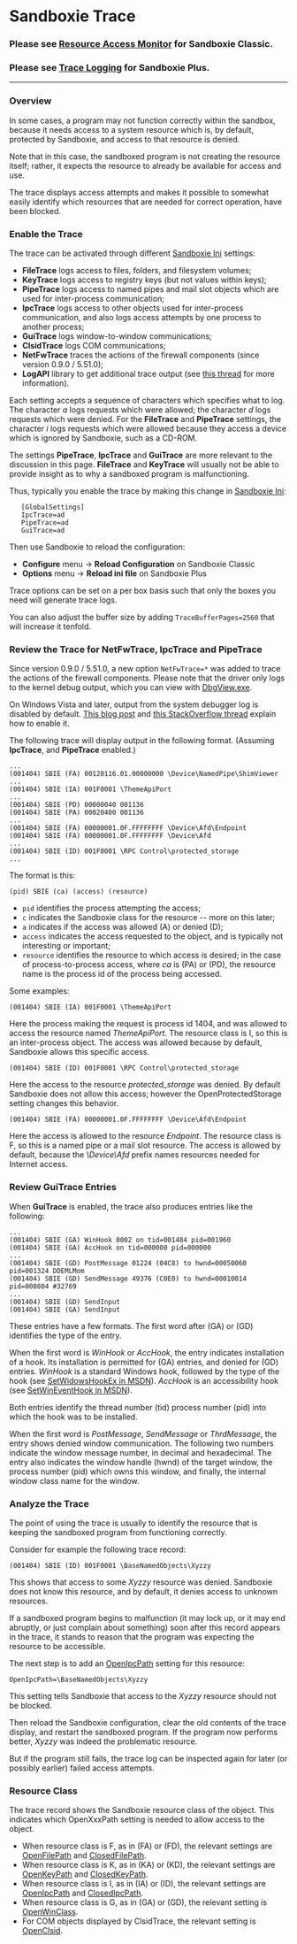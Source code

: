 # Sandboxie Trace

### Please see [Resource Access Monitor](ResourceAccessMonitor.md) for Sandboxie Classic.

### Please see [Trace Logging](TraceLog.md) for Sandboxie Plus.

---

### Overview

In some cases, a program may not function correctly within the sandbox, because it needs access to a system resource which is, by default, protected by Sandboxie, and access to that resource is denied.

Note that in this case, the sandboxed program is not creating the resource itself; rather, it expects the resource to already be available for access and use.

The trace displays access attempts and makes it possible to somewhat easily identify which resources that are needed for correct operation, have been blocked.

### Enable the Trace

The trace can be activated through different [Sandboxie Ini](SandboxieIni.md) settings:

*   **FileTrace** logs access to files, folders, and filesystem volumes;
*   **KeyTrace** logs access to registry keys (but not values within keys);
*   **PipeTrace** logs access to named pipes and mail slot objects which are used for inter-process communication;
*   **IpcTrace** logs access to other objects used for inter-process communication, and also logs access attempts by one process to another process;
*   **GuiTrace** logs window-to-window communications;
*   **ClsidTrace** logs COM communications;
*   **NetFwTrace** traces the actions of the firewall components (since version 0.9.0 / 5.51.0);
*   **LogAPI** library to get additional trace output (see [this thread](https://forum.xanasoft.com/viewtopic.php?f=12&t=143) for more information).

Each setting accepts a sequence of characters which specifies what to log. The character _a_ logs requests which were allowed; the character _d_ logs requests which were denied. For the **FileTrace** and **PipeTrace** settings, the character _i_ logs requests which were allowed because they access a device which is ignored by Sandboxie, such as a CD-ROM.

The settings **PipeTrace**, **IpcTrace** and **GuiTrace** are more relevant to the discussion in this page. **FileTrace** and **KeyTrace** will usually not be able to provide insight as to why a sandboxed program is malfunctioning.

Thus, typically you enable the trace by making this change in [Sandboxie Ini](SandboxieIni.md):
```
   [GlobalSettings]
   IpcTrace=ad
   PipeTrace=ad
   GuiTrace=ad
```

Then use Sandboxie to reload the configuration:
* **Configure** menu -> **Reload Configuration** on Sandboxie Classic
* **Options** menu -> **Reload ini file** on Sandboxie Plus

Trace options can be set on a per box basis such that only the boxes you need will generate trace logs.

You can also adjust the buffer size by adding ```TraceBufferPages=2560``` that will increase it tenfold.

### Review the Trace for **NetFwTrace**, **IpcTrace** and **PipeTrace**

Since version 0.9.0 / 5.51.0, a new option `NetFwTrace=*` was added to trace the actions of the firewall components. Please note that the driver only logs to the kernel debug output, which you can view with [DbgView.exe](https://docs.microsoft.com/en-us/sysinternals/downloads/debugview).


On Windows Vista and later, output from the system debugger log is disabled by default. [This blog post](https://web.archive.org/web/20080731211018/http://blogs.msdn.com:80/doronh/archive/2006/11/14/where-did-my-debug-output-go-in-vista.aspx) and [this StackOverflow thread](https://stackoverflow.com/questions/65015739/outputdebugstring-not-showing-message-in-debugview-windows-10-x64) explain how to enable it.

The following trace will display output in the following format. (Assuming **IpcTrace**, and **PipeTrace** enabled.)
```
...
(001404) SBIE (FA) 00120116.01.00000000 \Device\NamedPipe\ShimViewer
...
(001404) SBIE (IA) 001F0001 \ThemeApiPort
...
(001404) SBIE (PD) 00000040 001136
(001404) SBIE (PA) 00020400 001136
...
(001404) SBIE (FA) 00000001.0F.FFFFFFFF \Device\Afd\Endpoint
(001404) SBIE (FA) 00000001.0F.FFFFFFFF \Device\Afd
...
(001404) SBIE (ID) 001F0001 \RPC Control\protected_storage
...
```
The format is this:

```(pid) SBIE (ca) (access) (resource)```

- `pid` identifies the process attempting the access;
- `c` indicates the Sandboxie class for the resource -- more on this later;
- `a` indicates if the access was allowed (A) or denied (D);
- `access` indicates the access requested to the object, and is typically not interesting or important;
- `resource` identifies the resource to which access is desired; in the case of process-to-process access, where _ca_ is (PA) or (PD), the resource name is the process id of the process being accessed.

Some examples:

```(001404) SBIE (IA) 001F0001 \ThemeApiPort```

Here the process making the request is process id 1404, and was allowed to access the resource named _ThemeApiPort_. The resource class is I, so this is an inter-process object. The access was allowed because by default, Sandboxie allows this specific access.

```(001404) SBIE (ID) 001F0001 \RPC Control\protected_storage```

Here the access to the resource _protected_storage_ was denied. By default Sandboxie does not allow this access; however the OpenProtectedStorage setting changes this behavior.

```(001404) SBIE (FA) 00000001.0F.FFFFFFFF \Device\Afd\Endpoint```

Here the access is allowed to the resource _Endpoint_. The resource class is F, so this is a named pipe or a mail slot resource. The access is allowed by default, because the _\Device\Afd_ prefix names resources needed for Internet access.

### Review **GuiTrace** Entries

When **GuiTrace** is enabled, the trace also produces entries like the following:
```
...
(001404) SBIE (GA) WinHook 0002 on tid=001484 pid=001960
(001404) SBIE (GA) AccHook on tid=000000 pid=000000
...
(001404) SBIE (GD) PostMessage 01224 (04C8) to hwnd=00050060 pid=001324 DDEMLMom
(001404) SBIE (GD) SendMessage 49376 (C0E0) to hwnd=00010014 pid=000804 #32769
...
(001404) SBIE (GD) SendInput
(001404) SBIE (GA) SendInput
```
These entries have a few formats. The first word after (GA) or (GD) identifies the type of the entry.

When the first word is _WinHook_ or _AccHook_, the entry indicates installation of a hook. Its installation is permitted for (GA) entries, and denied for (GD) entries. _WinHook_ is a standard Windows hook, followed by the type of the hook (see [SetWidowsHookEx in MSDN](https://www.google.com/search?hl=en&q=setwindowshookex+msdn)). _AccHook_ is an accessibility hook (see [SetWinEventHook in MSDN](https://www.google.com/search?hl=en&q=setwineventhook+msdn)).

Both entries identify the thread number (tid) process number (pid) into which the hook was to be installed.

When the first word is _PostMessage_, _SendMessage_ or _ThrdMessage_, the entry shows denied window communication. The following two numbers indicate the window message number, in decimal and hexadecimal. The entry also indicates the window handle (hwnd) of the target window, the process number (pid) which owns this window, and finally, the internal window class name for the window.

### Analyze the Trace

The point of using the trace is usually to identify the resource that is keeping the sandboxed program from functioning correctly.

Consider for example the following trace record:

```(001404) SBIE (ID) 001F0001 \BaseNamedObjects\Xyzzy```

This shows that access to some _Xyzzy_ resource was denied. Sandboxie does not know this resource, and by default, it denies access to unknown resources.

If a sandboxed program begins to malfunction (it may lock up, or it may end abruptly, or just complain about something) soon after this record appears in the trace, it stands to reason that the program was expecting the resource to be accessible.

The next step is to add an [OpenIpcPath](OpenIpcPath.md) setting for this resource:

```OpenIpcPath=\BaseNamedObjects\Xyzzy```

This setting tells Sandboxie that access to the _Xyzzy_ resource should not be blocked.

Then reload the Sandboxie configuration, clear the old contents of the trace display, and restart the sandboxed program. If the program now performs better, _Xyzzy_ was indeed the problematic resource.

But if the program still fails, the trace log can be inspected again for later (or possibly earlier) failed access attempts.

### Resource Class

The trace record shows the Sandboxie resource class of the object. This indicates which OpenXxxPath setting is needed to allow access to the object.

*   When resource class is F, as in (FA) or (FD), the relevant settings are [OpenFilePath](OpenFilePath.md) and [ClosedFilePath](ClosedFilePath.md).
*   When resource class is K, as in (KA) or (KD), the relevant settings are [OpenKeyPath](OpenKeyPath.md) and [ClosedKeyPath](ClosedKeyPath.md).
*   When resource class is I, as in (IA) or (ID), the relevant settings are [OpenIpcPath](OpenIpcPath.md) and [ClosedIpcPath](ClosedIpcPath.md).
*   When resource class is G, as in (GA) or (GD), the relevant setting is [OpenWinClass](OpenWinClass.md).
*   For COM objects displayed by ClsidTrace, the relevant setting is [OpenClsid](OpenClsid.md).
